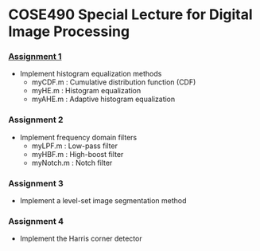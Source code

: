 # COSE490 Special Lecture for Digital Image Processing

### [Assignment 1](https://github.com/ryuni-dev/COSE490_Special-Lecture-for-DIP/blob/main/Assignment1/READMD.md)
* Implement histogram equalization methods
  * myCDF.m : Cumulative distribution function (CDF)
  * myHE.m : Histogram equalization 
  * myAHE.m : Adaptive histogram equalization
  
### Assignment 2
* Implement frequency domain filters
  * myLPF.m : Low-pass filter
  * myHBF.m : High-boost filter
  * myNotch.m : Notch filter

### Assignment 3
* Implement a level-set image segmentation method

### Assignment 4
* Implement the Harris corner detector
